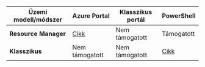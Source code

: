 | **Üzemi modell/módszer** | **Azure Portal** | **Klasszikus portál** | **PowerShell** |
| --- | --- | --- | --- |
| **Resource Manager** |[Cikk](../articles/vpn-gateway/vpn-gateway-howto-multi-site-to-site-resource-manager-portal.md) |Nem támogatott |Támogatott |
| **Klasszikus** |Nem támogatott |Nem támogatott |[Cikk](../articles/vpn-gateway/vpn-gateway-multi-site.md) |



<!--HONumber=Jan17_HO3-->


